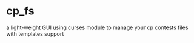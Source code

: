 # cp_fs
a light-weight GUI using curses module to manage your cp contests files with templates support
